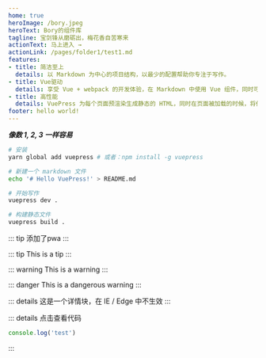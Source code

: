 ```yaml
---
home: true
heroImage: /bory.jpeg
heroText: Bory的组件库
tagline: 宝剑锋从磨砺出，梅花香自苦寒来
actionText: 马上进入 →
actionLink: /pages/folder1/test1.md
features:
- title: 简洁至上
  details: 以 Markdown 为中心的项目结构，以最少的配置帮助你专注于写作。
- title: Vue驱动
  details: 享受 Vue + webpack 的开发体验，在 Markdown 中使用 Vue 组件，同时可以使用 Vue 来开发自定义主题。
- title: 高性能
  details: VuePress 为每个页面预渲染生成静态的 HTML，同时在页面被加载的时候，将作为 SPA 运行。
footer: hello world!
---
```


***像数 1, 2, 3 一样容易***

```sh
# 安装
yarn global add vuepress # 或者：npm install -g vuepress

# 新建一个 markdown 文件
echo '# Hello VuePress!' > README.md

# 开始写作
vuepress dev .

# 构建静态文件
vuepress build .
```
::: tip
添加了pwa
:::

::: tip
This is a tip
:::

::: warning
This is a warning
:::

::: danger
This is a dangerous warning
:::

::: details
这是一个详情块，在 IE / Edge 中不生效
:::

::: details 点击查看代码
```js
console.log('test')
```
:::




